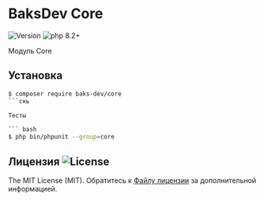 # BaksDev Core

![Version](https://img.shields.io/badge/version-7.0.11-blue) ![php 8.2+](https://img.shields.io/badge/php-min%208.1-red.svg)

Модуль Core

## Установка

``` bash
$ composer require baks-dev/core
```скь

Тесты

``` bash
$ php bin/phpunit --group=core
```

## Лицензия ![License](https://img.shields.io/badge/MIT-green)

The MIT License (MIT). Обратитесь к [Файлу лицензии](LICENSE.md) за дополнительной информацией.

